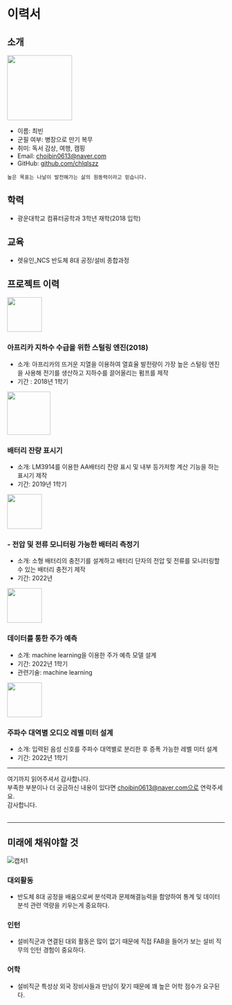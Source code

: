 # 이력서

## 소개
<img src="https://user-images.githubusercontent.com/101543918/190485140-181f39c7-8bff-4bf1-881e-a149a637769b.png" width="150" />

- 이름: 최빈
- 군필 여부: 병장으로 만기 복무
- 취미: 독서 감상, 여행, 캠핑
- Email: choibin0613@naver.com
- GitHub: [github.com/chlqlszz](https://github.com/chlqlszz)


```
높은 목표는 나날이 발전해가는 삶의 원동력이라고 믿습니다. 
```

## 학력
- 광운대학교 컴퓨터공학과 3학년 재학(2018 입학)

## 교육
- 렛유인_NCS 반도체 8대 공정/설비 종합과정 

## 프로젝트 이력

<img src="https://user-images.githubusercontent.com/101543918/190479156-70abaa4d-08e9-434c-8d48-a544a244518c.PNG" width="80" />

### 아프리카 지하수 수급을 위한 스털링 엔진(2018)
- 소개: 아프리카의 뜨거운 지열을 이용하여 열효율 발전량이 가장 높은 스털링 엔진을 사용해 전기를 생산하고 지하수를 끌어올리는 펌프를 제작
- 기간 : 2018년 1학기

<img src="https://user-images.githubusercontent.com/101543918/190474632-02d0bcba-f447-4c14-8d25-1401b2cdaa36.jpg" width="100" />

### 배터리 잔량 표시기
- 소개: LM3914를 이용한 AA배터리 잔량 표시 및 내부 등가저항 계산 기능을 하는 표시기 제작
- 기간: 2019년 1학기

<img src="https://user-images.githubusercontent.com/101543918/190868423-4c789a4d-cfbc-463f-8e8d-733f08c68060.PNG" width="80" height="80"/>


### - 전압 및 전류 모니터링 가능한 배터리 측정기
- 소개: 소형 배터리의 충전기를 설계하고 배터리 단자의 전압 및 전류를 모니터링할 수 있는 배터리 충전기 제작 
- 기간: 2022년

<img src="https://user-images.githubusercontent.com/101543918/190474847-78015592-8c68-41ce-a7d4-36c83a626d5a.jpg" width="80" height="80"/>

### 데이터를 통한 주가 예측
- 소개: machine learning을 이용한 주가 예측 모델 설계
- 기간: 2022년 1학기
- 관련기술: machine learning

<img src="https://user-images.githubusercontent.com/101543918/190475231-c47e61ff-b993-4031-983d-92f74eba35a0.jpg" width="80" height="80"/>

### 주파수 대역별 오디오 레벨 미터 설계
- 소개: 입력된 음성 신호를 주파수 대역별로 분리한 후 증폭 가능한 레벨 미터 설계
- 기간: 2022년 1학기

----

여기까지 읽어주셔서 감사합니다. <br/>
부족한 부분이나 더 궁금하신 내용이 있다면 choibin0613@naver.com으로 연락주세요.<br/>
감사합니다.<br/>
<br/>

----
## 미래에 채워야할 것
![캡처1](https://user-images.githubusercontent.com/101543918/190877306-582f5d15-b667-4f7e-89f7-a7e3d1bfa63d.PNG)

### 대외활동
- 반도체 8대 공정을 배움으로써 분석력과 문제해결능력을 함양하여 통계 및 데이터 분석 관련 역량을 키우는게 중요하다.
### 인턴
- 설비직군과 연결된 대외 활동은 많이 없기 때문에 직접 FAB을 들어가 보는 설비 직무의 인턴 경험이 중요하다.
### 어학
- 설비직군 특성상 외국 장비사들과 만남이 잦기 때문에 꽤 높은 어학 점수가 요구된다.
